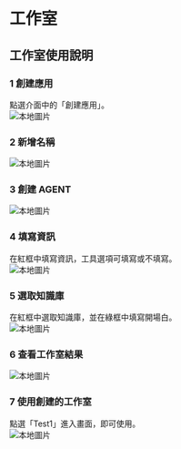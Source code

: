 # 工作室

## 工作室使用說明

### 1 創建應用  
點選介面中的「創建應用」。  
![本地圖片](./images/ONE./png "本地圖片示例")

### 2 新增名稱  
![本地圖片](./images/TWO./png "本地圖片示例")

### 3 創建 AGENT  
![本地圖片](./images/THREE./png "本地圖片示例")
### 4 填寫資訊  
在紅框中填寫資訊，工具選項可填寫或不填寫。  
![本地圖片](./images/FOUR./png "本地圖片示例")

### 5 選取知識庫  
在紅框中選取知識庫，並在綠框中填寫開場白。  
![本地圖片](./images/FIVE./png "本地圖片示例")  

### 6 查看工作室結果  
![本地圖片](./images/SIX./png "本地圖片示例")

### 7 使用創建的工作室  
點選「Test1」進入畫面，即可使用。  
![本地圖片](./images/SEVEN./png "本地圖片示例")